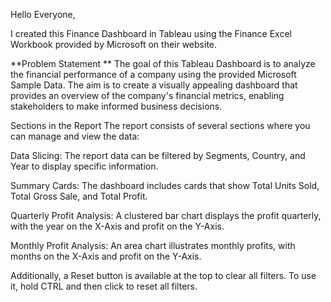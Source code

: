 Hello Everyone,

I created this Finance Dashboard in Tableau using the Finance Excel Workbook provided by Microsoft on their website.

**Problem Statement **
The goal of this Tableau Dashboard is to analyze the financial performance of a company using the provided Microsoft Sample Data. The aim is to create a visually appealing dashboard that provides an overview of the company's financial metrics, enabling stakeholders to make informed business decisions.

Sections in the Report The report consists of several sections where you can manage and view the data:

Data Slicing: The report data can be filtered by Segments, Country, and Year to display specific information.

Summary Cards: The dashboard includes cards that show Total Units Sold, Total Gross Sale, and Total Profit.

Quarterly Profit Analysis: A clustered bar chart displays the profit quarterly, with the year on the X-Axis and profit on the Y-Axis.

Monthly Profit Analysis: An area chart illustrates monthly profits, with months on the X-Axis and profit on the Y-Axis.

Additionally, a Reset button is available at the top to clear all filters. To use it, hold CTRL and then click to reset all filters.
 
